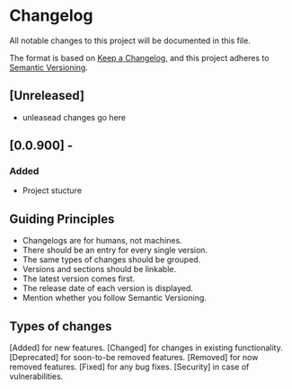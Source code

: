 # Changelog
All notable changes to this project will be documented in this file.

The format is based on [Keep a Changelog](https://keepachangelog.com/en/1.0.0/),
and this project adheres to [Semantic Versioning](https://semver.org/spec/v2.0.0.html).

## [Unreleased]
* unleasead changes go here

## [0.0.900] - <Data>
### Added
* Project stucture
  
## Guiding Principles
* Changelogs are for humans, not machines.  
* There should be an entry for every single version.  
* The same types of changes should be grouped.  
* Versions and sections should be linkable.  
* The latest version comes first.  
* The release date of each version is displayed.  
* Mention whether you follow Semantic Versioning.  

## Types of changes
[Added] for new features.
[Changed] for changes in existing functionality.
[Deprecated] for soon-to-be removed features.
[Removed] for now removed features.
[Fixed] for any bug fixes.
[Security] in case of vulnerabilities.
